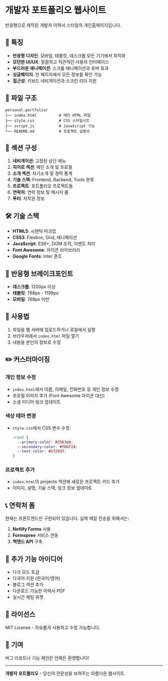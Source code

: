 # 개발자 포트폴리오 웹사이트

반응형으로 제작된 개발자 이력서 스타일의 개인홈페이지입니다.

## 🚀 특징

- **반응형 디자인**: 모바일, 태블릿, 데스크톱 모든 기기에서 최적화
- **모던한 UI/UX**: 깔끔하고 직관적인 사용자 인터페이스
- **부드러운 애니메이션**: 스크롤 애니메이션과 호버 효과
- **싱글페이지**: 한 페이지에서 모든 정보를 확인 가능
- **접근성**: 키보드 네비게이션과 스크린 리더 지원

## 📁 파일 구조

```
personal-portfolio/
├── index.html          # 메인 HTML 파일
├── style.css           # CSS 스타일시트
├── script.js           # JavaScript 기능
└── README.md           # 프로젝트 설명서
```

## 🎨 섹션 구성

1. **네비게이션**: 고정된 상단 메뉴
2. **히어로 섹션**: 메인 소개 및 프로필
3. **소개 섹션**: 자기소개 및 경력 통계
4. **기술 스택**: Frontend, Backend, Tools 분류
5. **프로젝트**: 포트폴리오 프로젝트들
6. **연락처**: 연락 정보 및 메시지 폼
7. **푸터**: 저작권 정보

## 🛠️ 기술 스택

- **HTML5**: 시맨틱 마크업
- **CSS3**: Flexbox, Grid, 애니메이션
- **JavaScript**: ES6+, DOM 조작, 이벤트 처리
- **Font Awesome**: 아이콘 라이브러리
- **Google Fonts**: Inter 폰트

## 📱 반응형 브레이크포인트

- **데스크톱**: 1200px 이상
- **태블릿**: 768px - 1199px
- **모바일**: 768px 미만

## 🚀 사용법

1. 파일을 웹 서버에 업로드하거나 로컬에서 실행
2. 브라우저에서 `index.html` 파일 열기
3. 내용을 본인의 정보로 수정

## ✏️ 커스터마이징

### 개인 정보 수정
- `index.html`에서 이름, 이메일, 전화번호 등 개인 정보 수정
- 프로필 이미지 추가 (Font Awesome 아이콘 대신)
- 소셜 미디어 링크 업데이트

### 색상 테마 변경
- `style.css`에서 CSS 변수 수정:
  ```css
  :root {
    --primary-color: #2563eb;
    --secondary-color: #fbbf24;
    --text-color: #1f2937;
  }
  ```

### 프로젝트 추가
- `index.html`의 projects 섹션에 새로운 프로젝트 카드 추가
- 이미지, 설명, 기술 스택, 링크 정보 업데이트

## 📞 연락처 폼

현재는 프론트엔드만 구현되어 있습니다. 실제 메일 전송을 위해서는:

1. **Netlify Forms** 사용
2. **Formspree** 서비스 연동
3. **백엔드 API** 구축

## 🌟 추가 기능 아이디어

- 다크 모드 토글
- 다국어 지원 (한국어/영어)
- 블로그 섹션 추가
- 다운로드 가능한 이력서 PDF
- 실시간 채팅 위젯

## 📄 라이선스

MIT License - 자유롭게 사용하고 수정 가능합니다.

## 🤝 기여

버그 리포트나 기능 제안은 언제든 환영합니다!

---

**개발자 포트폴리오** - 당신의 전문성을 보여주는 아름다운 웹사이트 